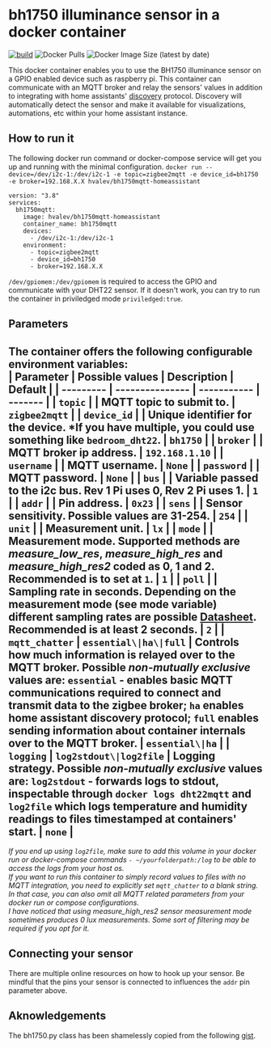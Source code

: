 # bh1750 illuminance sensor in a docker container
[![build](https://github.com/hvalev/bh1750mqtt-homeassistant-docker/actions/workflows/main.yml/badge.svg)](https://github.com/hvalev/bh1750mqtt-homeassistant-docker/actions/workflows/main.yml)
![Docker Pulls](https://img.shields.io/docker/pulls/hvalev/bh1750mqtt-homeassistant)
![Docker Image Size (latest by date)](https://img.shields.io/docker/image-size/hvalev/bh1750mqtt-homeassistant)

This docker container enables you to use the BH1750 illuminance sensor on a GPIO enabled device such as raspberry pi. This container can communicate with an MQTT broker and relay the sensors' values in addition to integrating with home assistants' [discovery](https://www.home-assistant.io/docs/mqtt/discovery/) protocol. Discovery will automatically detect the sensor and make it available for visualizations, automations, etc within your home assistant instance.

## How to run it
The following docker run command or docker-compose service will get you up and running with the minimal configuration.
```docker run --device=/dev/i2c-1:/dev/i2c-1 -e topic=zigbee2mqtt -e device_id=bh1750 -e broker=192.168.X.X hvalev/bh1750mqtt-homeassistant```
```
version: "3.8"
services:
  bh1750mqtt:
    image: hvalev/bh1750mqtt-homeassistant
    container_name: bh1750mqtt
    devices:
      - /dev/i2c-1:/dev/i2c-1
    environment:
      - topic=zigbee2mqtt
      - device_id=bh1750
      - broker=192.168.X.X
```
```/dev/gpiomem:/dev/gpiomem``` is required to access the GPIO and communicate with your DHT22 sensor. If it doesn't work, you can try to run the container in priviledged mode ```priviledged:true```.

## Parameters
The container offers the following configurable environment variables:</br>
| Parameter | Possible values | Description | Default |
| --------- | --------------- | ----------- | ------- |
| ```topic``` |  | MQTT topic to submit to. | ```zigbee2mqtt```  |
| ```device_id``` |  | Unique identifier for the device. \*If you have multiple, you could use something like ```bedroom_dht22```. | ```bh1750``` |
| ```broker``` |  | MQTT broker ip address. | ```192.168.1.10``` |
| ```username``` |  | MQTT username. | `None` |
| ```password``` |  | MQTT password. | `None` |
| ```bus``` |  | Variable passed to the i2c bus. Rev 1 Pi uses 0, Rev 2 Pi uses 1. | ```1``` |
| ```addr``` |  | Pin address. | ```0x23``` |
| ```sens``` |  | Sensor sensitivity. Possible values are 31-254. | ```254``` |
| ```unit``` |  | Measurement unit. | ```lx``` |
| ```mode``` |  | Measurement mode. Supported methods are *measure_low_res*, *measure_high_res* and *measure_high_res2* coded as 0, 1 and 2. Recommended is to set at ```1```.  | ```1``` |
| ```poll``` |  | Sampling rate in seconds. Depending on the measurement mode (see mode variable) different sampling rates are possible [Datasheet](https://www.mouser.com/datasheet/2/348/bh1750fvi-e-186247.pdf). Recommended is at least 2 seconds. | ```2``` |
| ```mqtt_chatter``` | ```essential\|ha\|full``` | Controls how much information is relayed over to the MQTT broker. Possible ***non-mutually exclusive*** values are: ```essential``` - enables basic MQTT communications required to connect and transmit data to the zigbee broker; ```ha``` enables home assistant discovery protocol; ```full``` enables sending information about container internals over to the MQTT broker. | ```essential\|ha``` |
| ```logging``` | ```log2stdout\|log2file``` | Logging strategy. Possible ***non-mutually exclusive*** values are: ```log2stdout``` - forwards logs to stdout, inspectable through ```docker logs dht22mqtt``` and ```log2file``` which logs temperature and humidity readings to files timestamped at containers' start. | ```none``` |
----------------------------------

*If you end up using ```log2file```, make sure to add this volume in your docker run or docker-compose commands ```- ~/yourfolderpath:/log``` to be able to access the logs from your host os.* </br> 
*If you want to run this container to simply record values to files with no MQTT integration, you need to explicitly set ```mqtt_chatter``` to a blank string. In that case, you can also omit all MQTT related parameters from your docker run or compose configurations.* </br>
*I have noticed that using measure_high_res2 sensor measurement mode sometimes produces 0 lux measurements. Some sort of filtering may be required if you opt for it.*

## Connecting your sensor 
There are multiple online resources on how to hook up your sensor. Be mindful that the pins your sensor is connected to influences the ```addr``` pin parameter above.

## Aknowledgements
The bh1750.py class has been shamelessly copied from the following [gist](https://gist.github.com/oskar456/95c66d564c58361ecf9f).
